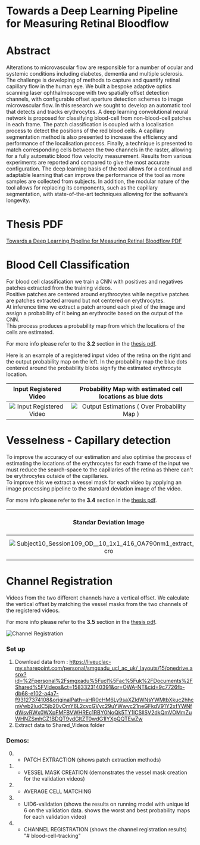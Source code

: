# Towards a Deep Learning Pipeline for Measuring Retinal Bloodflow

# Abstract

Alterations to microvascular flow are responsible for a number of ocular and
systemic conditions including diabetes, dementia and multiple sclerosis. The challenge is developing of methods to capture and quantify retinal capillary flow in the
human eye. We built a bespoke adaptive optics scanning laser ophthalmoscope with
two spatially offset detection channels, with configurable offset aperture detection
schemes to image microvascular flow. In this research we sought to develop an automatic tool that detects and tracks erythrocytes. A deep learning convolutional neural
network is proposed for classifying blood-cell from non-blood-cell patches in each
frame. The patch classification is coupled with a localisation process to detect the
positions of the red blood cells. A capillary segmentation method is also presented
to increase the efficiency and performance of the localisation process. Finally, a
technique is presented to match corresponding cells between the two channels in
the raster, allowing for a fully automatic blood flow velocity measurement. Results
from various experiments are reported and compared to give the most accurate configuration. The deep learning basis of the tool allows for a continual and adaptable
learning that can improve the performance of the tool as more samples are collected
from subjects. In addition, the modular nature of the tool allows for replacing its
components, such as the capillary segmentation, with state-of-the-art techniques
allowing for the software’s longevity.

# Thesis PDF

[Towards a Deep Learning Pipeline
for Measuring Retinal Bloodflow PDF](https://github.com/cchadj/blood-cell-tracking/files/10862213/Chrysostomos_Chadjiminas___blood_cell_tracking___thesis_report.pdf)

# Blood Cell Classification

For blood cell classification we train a CNN with positives and negatives patches extracted from the training videos.</br>
Positive patches are centered around erythrocytes while negative patches are patches extracted arround but not centered on erythrocytes.</br>
At inference time we extract a patch arround each pixel of the image and assign a probability of it being an erythrocite based on the output of the CNN.</br>
This process produces a probability map from which the locations of the cells are estimated. 

For more info please refer to the **3.2** section in the [thesis pdf](https://github.com/cchadj/blood-cell-tracking/files/10862213/Chrysostomos_Chadjiminas___blood_cell_tracking___thesis_report.pdf).

Here is an example of a registered input video of the retina on the right and the output probability map on the left.
In the probability map the blue dots centered around the probability blobs signify the estimated erythrocyte location.

Input Registered Video     |  Probability Map with estimated cell locations as blue dots
:-------------------------:|:-------------------------:
![Input Registered Video](https://user-images.githubusercontent.com/22410337/222170570-3df557d3-ab71-488d-b0f4-04620532edf8.gif)  |  ![Output Estimations ( Over Probability Map ) ](https://user-images.githubusercontent.com/22410337/222170449-b42c50a4-85bb-4987-98be-064da3a44039.gif)

# Vesselness - Capillary detection
To improve the accuracy of our estimation and also optimise the process of estimating the locations of the erythrocytes for each frame of the input we must reduce the search-space to the capillaries of the retina as thhere can't be erythrocytes outside of the capillaries.</br>
To improve this we extract a vessel mask for each video by applying an image processing pipeline to the standard deviation image of the video.

For more info please refer to the **3.4** section in the [thesis pdf](https://github.com/cchadj/blood-cell-tracking/files/10862213/Chrysostomos_Chadjiminas___blood_cell_tracking___thesis_report.pdf).

Standar Deviation Image | Output Vessel Mask
:-------------------------:|:-------------------------:
![Subject10_Session109_OD__10_1x1_416_OA790nm1_extract_reg_cro](https://user-images.githubusercontent.com/22410337/222188269-30696636-f295-451f-86d4-aeafde2bfd13.png) | ![Vessel Mask](https://user-images.githubusercontent.com/22410337/222188522-e6e4dfcf-a3d5-40ce-805b-764ae3e900f6.png)

# Channel Registration
Videos from the two different channels have a vertical offset. We calculate the vertical offset by matching the vessel masks from the two channels of the registered videos.

For more info please refer to the **3.5** section in the [thesis pdf](https://github.com/cchadj/blood-cell-tracking/files/10862213/Chrysostomos_Chadjiminas___blood_cell_tracking___thesis_report.pdf).

![Channel Registration](https://user-images.githubusercontent.com/22410337/222189405-a9b44e04-cb3b-493a-9045-43496144e18f.png)

### Set up
1. Download data from : https://liveuclac-my.sharepoint.com/personal/smgxadu_ucl_ac_uk/_layouts/15/onedrive.aspx?id=%2Fpersonal%2Fsmgxadu%5Fucl%5Fac%5Fuk%2FDocuments%2FShared%5FVideos&ct=1583323140391&or=OWA-NT&cid=9c7726fb-db68-e102-a4a7-f93127374108&originalPath=aHR0cHM6Ly9saXZldWNsYWMtbXkuc2hhcmVwb2ludC5jb20vOmY6L2cvcGVyc29uYWwvc21neGFkdV91Y2xfYWNfdWsvRWx0WXpFMFBVWHREc1RBY0NoQk5TY1lCSllSV2dkQmVOMmZuWHNZSmhCZ1BDQT9ydGltZT0wdG1lYXpQQTEwZw
2. Extract data to Shared_Videos folder

### Demos:
0. - PATCH EXTRACTION (shows patch extraction methods)

1. - VESSEL MASK CREATION (demonstrates the vessel mask creation for the validation videos)
3. - AVERAGE CELL MATCHING
4. - UID6-validation (shows the results on running model with unique id 6 on the validation data. shows the worst and best probability maps
for each validation video)
5. - CHANNEL REGISTRATION (shows the channel registration results)
"# blood-cell-tracking" 
